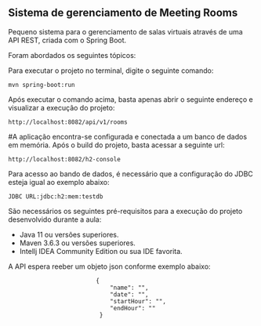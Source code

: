  <h2>Sistema de gerenciamento de Meeting Rooms</h2>

Pequeno sistema para o gerenciamento de salas virtuais através de uma API REST, criada com o Spring Boot.

Foram abordados os seguintes tópicos:

Para executar o projeto no terminal, digite o seguinte comando:

```shell script
mvn spring-boot:run 
```

Após executar o comando acima, basta apenas abrir o seguinte endereço e visualizar a execução do projeto:

```
http://localhost:8082/api/v1/rooms
```

#A aplicação encontra-se configurada e conectada a um banco de dados em memória. Após o build do projeto, basta acessar a seguinte url:

```
http://localhost:8082/h2-console
```

Para acesso ao bando de dados, é necessário que a configuração do JDBC esteja igual ao exemplo abaixo:

```
JDBC URL:jdbc:h2:mem:testdb
```

São necessários os seguintes pré-requisitos para a execução do projeto desenvolvido durante a aula:

* Java 11 ou versões superiores.
* Maven 3.6.3 ou versões superiores.
* Intellj IDEA Community Edition ou sua IDE favorita.

A API espera reeber um objeto json conforme exemplo abaixo:

                             {
                                 "name": "",
                                 "date": "",
                                 "startHour": "",
                                 "endHour": ""
                              }

